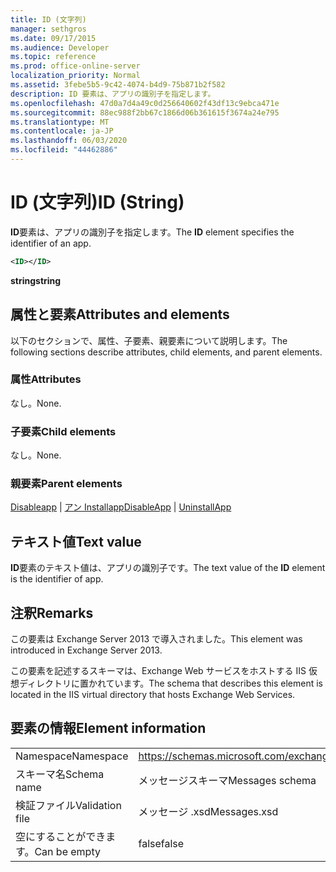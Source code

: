 ```yaml
---
title: ID (文字列)
manager: sethgros
ms.date: 09/17/2015
ms.audience: Developer
ms.topic: reference
ms.prod: office-online-server
localization_priority: Normal
ms.assetid: 3febe5b5-9c42-4074-b4d9-75b871b2f582
description: ID 要素は、アプリの識別子を指定します。
ms.openlocfilehash: 47d0a7d4a49c0d256640602f43df13c9ebca471e
ms.sourcegitcommit: 88ec988f2bb67c1866d06b361615f3674a24e795
ms.translationtype: MT
ms.contentlocale: ja-JP
ms.lasthandoff: 06/03/2020
ms.locfileid: "44462886"
---
```

# <a name="id-string"></a><span data-ttu-id="64af6-103">ID (文字列)</span><span class="sxs-lookup"><span data-stu-id="64af6-103">ID (String)</span></span>

<span data-ttu-id="64af6-104">**ID**要素は、アプリの識別子を指定します。</span><span class="sxs-lookup"><span data-stu-id="64af6-104">The **ID** element specifies the identifier of an app.</span></span> 
  
```XML
<ID></ID>
```

 <span data-ttu-id="64af6-105">**string**</span><span class="sxs-lookup"><span data-stu-id="64af6-105">**string**</span></span>
## <a name="attributes-and-elements"></a><span data-ttu-id="64af6-106">属性と要素</span><span class="sxs-lookup"><span data-stu-id="64af6-106">Attributes and elements</span></span>

<span data-ttu-id="64af6-107">以下のセクションで、属性、子要素、親要素について説明します。</span><span class="sxs-lookup"><span data-stu-id="64af6-107">The following sections describe attributes, child elements, and parent elements.</span></span>
  
### <a name="attributes"></a><span data-ttu-id="64af6-108">属性</span><span class="sxs-lookup"><span data-stu-id="64af6-108">Attributes</span></span>

<span data-ttu-id="64af6-109">なし。</span><span class="sxs-lookup"><span data-stu-id="64af6-109">None.</span></span>
  
### <a name="child-elements"></a><span data-ttu-id="64af6-110">子要素</span><span class="sxs-lookup"><span data-stu-id="64af6-110">Child elements</span></span>

<span data-ttu-id="64af6-111">なし。</span><span class="sxs-lookup"><span data-stu-id="64af6-111">None.</span></span>
  
### <a name="parent-elements"></a><span data-ttu-id="64af6-112">親要素</span><span class="sxs-lookup"><span data-stu-id="64af6-112">Parent elements</span></span>

<span data-ttu-id="64af6-113">[Disableapp](disableapp.md)  | [アン Installapp](uninstallapp.md)</span><span class="sxs-lookup"><span data-stu-id="64af6-113">[DisableApp](disableapp.md) | [UninstallApp](uninstallapp.md)</span></span>
  
## <a name="text-value"></a><span data-ttu-id="64af6-114">テキスト値</span><span class="sxs-lookup"><span data-stu-id="64af6-114">Text value</span></span>

<span data-ttu-id="64af6-115">**ID**要素のテキスト値は、アプリの識別子です。</span><span class="sxs-lookup"><span data-stu-id="64af6-115">The text value of the **ID** element is the identifier of app.</span></span> 
  
## <a name="remarks"></a><span data-ttu-id="64af6-116">注釈</span><span class="sxs-lookup"><span data-stu-id="64af6-116">Remarks</span></span>

<span data-ttu-id="64af6-117">この要素は Exchange Server 2013 で導入されました。</span><span class="sxs-lookup"><span data-stu-id="64af6-117">This element was introduced in Exchange Server 2013.</span></span>
  
<span data-ttu-id="64af6-118">この要素を記述するスキーマは、Exchange Web サービスをホストする IIS 仮想ディレクトリに置かれています。</span><span class="sxs-lookup"><span data-stu-id="64af6-118">The schema that describes this element is located in the IIS virtual directory that hosts Exchange Web Services.</span></span>
  
## <a name="element-information"></a><span data-ttu-id="64af6-119">要素の情報</span><span class="sxs-lookup"><span data-stu-id="64af6-119">Element information</span></span>

|||
|:-----|:-----|
|<span data-ttu-id="64af6-120">Namespace</span><span class="sxs-lookup"><span data-stu-id="64af6-120">Namespace</span></span>  <br/> |https://schemas.microsoft.com/exchange/services/2006/messages  <br/> |
|<span data-ttu-id="64af6-121">スキーマ名</span><span class="sxs-lookup"><span data-stu-id="64af6-121">Schema name</span></span>  <br/> |<span data-ttu-id="64af6-122">メッセージスキーマ</span><span class="sxs-lookup"><span data-stu-id="64af6-122">Messages schema</span></span>  <br/> |
|<span data-ttu-id="64af6-123">検証ファイル</span><span class="sxs-lookup"><span data-stu-id="64af6-123">Validation file</span></span>  <br/> |<span data-ttu-id="64af6-124">メッセージ .xsd</span><span class="sxs-lookup"><span data-stu-id="64af6-124">Messages.xsd</span></span>  <br/> |
|<span data-ttu-id="64af6-125">空にすることができます。</span><span class="sxs-lookup"><span data-stu-id="64af6-125">Can be empty</span></span>  <br/> |<span data-ttu-id="64af6-126">false</span><span class="sxs-lookup"><span data-stu-id="64af6-126">false</span></span>  <br/> |
   

